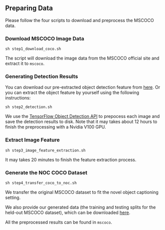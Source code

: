 ## Preparing Data 

Please follow the four scripts to download and preprocess the MSCOCO data.

### Download MSCOCO Image Data
```shell
sh step1_download_coco.sh
```
The script will download the image data from the MSCOCO official site and extract it to `mscoco`.

### Generating Detection Results
You can download our pre-extracted object detection feature from [here](https://drive.google.com/open?id=1zit11UTSTQl00ynsyhSlF0NtggHSQmwI). Or you can extract the object feature by yourself using the following instructions:

```shell
sh step2_detection.sh
```
We use the [TensorFlow Object Detection API](https://github.com/tensorflow/models/tree/master/research/object_detection) to prepocess each image and save the detection results to disk. 
Note that it may takes about 12 hours to finish the preprocessing with a Nvidia V100 GPU.


### Extract Image Feature
```shell
sh step3_image_feature_extraction.sh
```
It may takes 20 minutes to finish the feature extraction process.

### Generate the NOC COCO Dataset
```shell
sh step4_transfer_coco_to_noc.sh
```
We transfer the original MSCOCO dataset to fit the novel object captioning setting.


We also provide our generated data (the training and testing splits for the held-out MSCOCO dataset), which can be downloaded [here](https://drive.google.com/file/d/1D9ZXff6Dns14FNpJkeWzIiPSZNYPiA7z/view?usp=sharing).

All the preprocessed results can be found in `mscoco`. 
